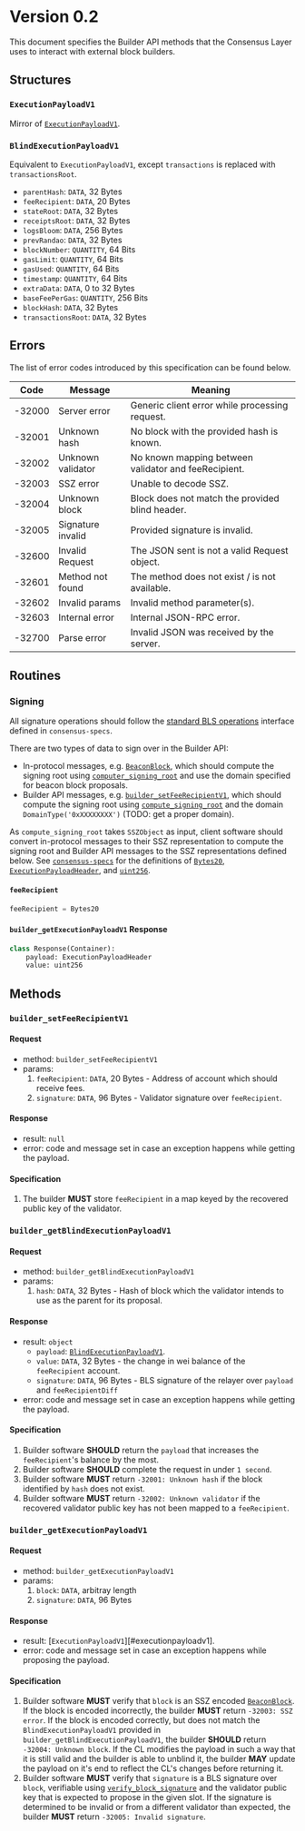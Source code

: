 # Version 0.2

This document specifies the Builder API methods that the Consensus Layer uses to interact with external block builders.

## Structures

### `ExecutionPayloadV1`

Mirror of [`ExecutionPayloadV1`][execution-payload].

### `BlindExecutionPayloadV1`

Equivalent to `ExecutionPayloadV1`, except `transactions` is replaced with `transactionsRoot`.
- `parentHash`: `DATA`, 32 Bytes
- `feeRecipient`:  `DATA`, 20 Bytes
- `stateRoot`: `DATA`, 32 Bytes
- `receiptsRoot`: `DATA`, 32 Bytes
- `logsBloom`: `DATA`, 256 Bytes
- `prevRandao`: `DATA`, 32 Bytes
- `blockNumber`: `QUANTITY`, 64 Bits
- `gasLimit`: `QUANTITY`, 64 Bits
- `gasUsed`: `QUANTITY`, 64 Bits
- `timestamp`: `QUANTITY`, 64 Bits
- `extraData`: `DATA`, 0 to 32 Bytes
- `baseFeePerGas`: `QUANTITY`, 256 Bits
- `blockHash`: `DATA`, 32 Bytes
- `transactionsRoot`: `DATA`, 32 Bytes

## Errors

The list of error codes introduced by this specification can be found below.

| Code | Message | Meaning |
| - | - | - |
| -32000 | Server error | Generic client error while processing request. |
| -32001 | Unknown hash | No block with the provided hash is known. |
| -32002 | Unknown validator | No known mapping between validator and feeRecipient. |
| -32003 | SSZ error | Unable to decode SSZ. |
| -32004 | Unknown block | Block does not match the provided blind header. |
| -32005 | Signature invalid | Provided signature is invalid. |
| -32600 | Invalid Request | The JSON sent is not a valid Request object. |
| -32601 | Method not found | The method does not exist / is not available. |
| -32602 | Invalid params | Invalid method parameter(s). |
| -32603 | Internal error | Internal JSON-RPC error. |
| -32700 | Parse error | Invalid JSON was received by the server. |

## Routines

### Signing

All signature operations should follow the [standard BLS operations][bls] interface defined in `consensus-specs`.

There are two types of data to sign over in the Builder API:
* In-protocol messages, e.g. [`BeaconBlock`][beacon-block], which should compute the signing root using [`computer_signing_root`][compute-signing-root] and use the domain specified for beacon block proposals.
* Builder API messages, e.g. [`builder_setFeeRecipientV1`](#builder_setFeeRecipientV1), which should compute the signing root using [`compute_signing_root`][compute-signing-root] and the domain `DomainType('0xXXXXXXXX')` (TODO: get a proper domain).

As `compute_signing_root` takes `SSZObject` as input, client software should convert in-protocol messages to their SSZ representation to compute the signing root and Builder API messages to the SSZ representations defined below. See [`consensus-specs`][consensus-specs] for the definitions of [`Bytes20`][bytes20], [`ExecutionPayloadHeader`][execution-payload-header], and [`uint256`][uint256].

#### `feeRecipient`

```python
feeRecipient = Bytes20
```

#### `builder_getExecutionPayloadV1` Response

```python
class Response(Container):
    payload: ExecutionPayloadHeader
    value: uint256
```

## Methods

### `builder_setFeeRecipientV1`

#### Request

- method: `builder_setFeeRecipientV1`
- params:
  1. `feeRecipient`: `DATA`, 20 Bytes - Address of account which should receive fees.
  2. `signature`: `DATA`, 96 Bytes - Validator signature over `feeRecipient`.

#### Response

- result: `null`
- error: code and message set in case an exception happens while getting the payload.

#### Specification
1. The builder **MUST** store `feeRecipient` in a map keyed by the recovered public key of the validator.

### `builder_getBlindExecutionPayloadV1`

#### Request

- method: `builder_getBlindExecutionPayloadV1`
- params:
  1. `hash`: `DATA`, 32 Bytes - Hash of block which the validator intends to use as the parent for its proposal.

#### Response

- result: `object`
    - `payload`: [`BlindExecutionPayloadV1`](#blindexecutionpayloadv1).
    - `value`: `DATA`, 32 Bytes - the change in wei balance of the `feeRecipient` account.
    - `signature`: `DATA`, 96 Bytes - BLS signature of the relayer over `payload` and `feeRecipientDiff`
- error: code and message set in case an exception happens while getting the payload.

#### Specification
1. Builder software **SHOULD** return the `payload` that increases the `feeRecipient`'s balance by the most.
2. Builder software **SHOULD** complete the request in under `1 second`.
3. Builder software **MUST** return `-32001: Unknown hash` if the block identified by `hash` does not exist.
4. Builder software **MUST** return `-32002: Unknown validator` if the recovered validator public key has not been mapped to a `feeRecipient`.

### `builder_getExecutionPayloadV1`

#### Request

- method: `builder_getExecutionPayloadV1`
- params:
  1. `block`: `DATA`, arbitray length
  2. `signature`: `DATA`, 96 Bytes

#### Response

- result: [`ExecutionPayloadV1`][#executionpayloadv1].
- error: code and message set in case an exception happens while proposing the payload.

#### Specification
1. Builder software **MUST** verify that `block` is an SSZ encoded [`BeaconBlock`][beacon-block]. If the block is encoded incorrectly, the builder **MUST** return `-32003: SSZ error`. If the block is encoded correctly, but does not match the `BlindExecutionPayloadV1` provided in `builder_getBlindExecutionPayloadV1`, the builder **SHOULD** return `-32004: Unknown block`. If the CL modifies the payload in such a way that it is still valid and the builder is able to unblind it, the builder **MAY** update the payload on it's end to reflect the CL's changes before returning it.
2. Builder software **MUST** verify that `signature` is a BLS signature over `block`, verifiable using [`verify_block_signature`][verify-block-signature] and the validator public key that is expected to propose in the given slot. If the signature is determined to be invalid or from a different validator than expected, the builder **MUST** return `-32005: Invalid signature`.

[consensus-specs]: https://github.com/ethereum/consensus-specs
[bls]: https://github.com/ethereum/consensus-specs/blob/dev/specs/phase0/beacon-chain.md#bls-signatures
[compute-signing-root]: https://github.com/ethereum/consensus-specs/blob/dev/specs/phase0/beacon-chain.md#compute_signing_root
[bytes20]: https://github.com/ethereum/consensus-specs/blob/dev/ssz/simple-serialize.md#aliases
[uint256]: https://github.com/ethereum/consensus-specs/blob/dev/ssz/simple-serialize.md#basic-types
[execution-payload-header]: https://github.com/ethereum/consensus-specs/blob/dev/specs/bellatrix/beacon-chain.md#executionpayloadheader
[execution-payload]: https://github.com/ethereum/execution-apis/blob/main/src/engine/specification.md#executionpayloadv1
[hash-tree-root]: https://github.com/ethereum/consensus-specs/blob/dev/ssz/simple-serialize.md#merkleization
[beacon-block]: https://github.com/ethereum/consensus-specs/blob/dev/specs/phase0/beacon-chain.md#beaconblock
[verify-block-signature]: https://github.com/ethereum/consensus-specs/blob/dev/specs/phase0/beacon-chain.md#beacon-chain-state-transition-function
